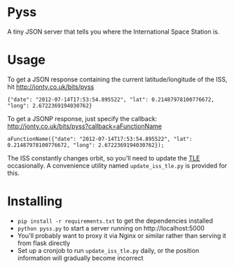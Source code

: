 Pyss
====
A tiny JSON server that tells you where the International Space Station is.

Usage
=====
To get a JSON response containing the current latitude/longitude of the ISS, hit http://jonty.co.uk/bits/pyss

    {"date": "2012-07-14T17:53:54.895522", "lat": 0.21487978100776672, "long": 2.6722369194030762}

To get a JSONP response, just specify the callback: http://jonty.co.uk/bits/pyss?callback=aFunctionName

    aFunctionName({"date": "2012-07-14T17:53:54.895522", "lat": 0.21487978100776672, "long": 2.6722369194030762});

The ISS constantly changes orbit, so you'll need to update the [TLE](http://en.wikipedia.org/wiki/Two-line_element_set) occasionally. A convenience utility named `update_iss_tle.py` is provided for this. 

Installing
==========
* `pip install -r requirements.txt` to get the dependencies installed
* `python pyss.py` to start a server running on http://localhost:5000
* You'll probably want to proxy it via Nginx or similar rather than serving it from flask directly
* Set up a cronjob to run `update_iss_tle.py` daily, or the position information will gradually become incorrect
